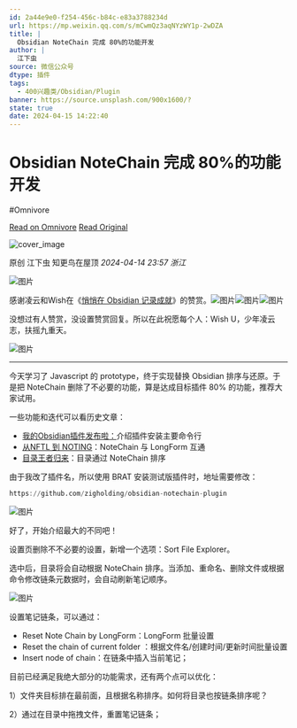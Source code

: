 ```yaml
---
id: 2a44e9e0-f254-456c-b84c-e83a3788234d
url: https://mp.weixin.qq.com/s/mCwmQz3aqNYzWY1p-2wDZA
title: |
  Obsidian NoteChain 完成 80%的功能开发
author: |
  江下虫
source: 微信公众号
dtype: 插件
tags:
  - 400兴趣类/Obsidian/Plugin
banner: https://source.unsplash.com/900x1600/?
state: true
date: 2024-04-15 14:22:40
---
```



# Obsidian NoteChain 完成 80%的功能开发
#Omnivore

[Read on Omnivore](https://omnivore.app/me/https-mp-weixin-qq-com-s-m-cwm-qz-3-aq-n-yz-wy-1-p-2-w-dza-18ee06bf78e)
[Read Original](https://mp.weixin.qq.com/s/mCwmQz3aqNYzWY1p-2wDZA)

![cover_image](https://proxy-prod.omnivore-image-cache.app/0x0,sg46FeLt_3T5ooRymxIkUUEdAxDoIGHnsox-EYuT--KU/https://mmbiz.qpic.cn/sz_mmbiz_jpg/hp9XO4U4Gj94gAAcMVyYbxib9lz4WbI8ZFNNaEA5QPYvlqwsUiaJNRhbjj9MwVibYgUUo5Q1cgTyjV9PHJCrhU1uQ/0?wx_fmt=jpeg) 

原创  江下虫  知更鸟在屋顶 _2024-04-14 23:57_ _浙江_ 

![图片](https://proxy-prod.omnivore-image-cache.app/0x0,sKImlUxvK5VSMKFvCsUx40RdHc-QO7ubxvllj7LiVAG8/https://mmbiz.qpic.cn/sz_mmbiz_png/hp9XO4U4Gj94gAAcMVyYbxib9lz4WbI8ZY3l2ZtMX9L1eqkPh3t4m2JwdArQeegC9StqWQvg86SM7V51wc9tJcA/640?wx_fmt=png&from=appmsg)

感谢凌云和Wish在《[悄悄在 Obsidian 记录成就](http://mp.weixin.qq.com/s?%5F%5Fbiz=MzI5MzMxMTU1OQ==&mid=2247485394&idx=1&sn=fae355b5ba7d37a5a46b0c656699a4d6&chksm=ec7542fadb02cbecd52943bfe14dad7dbf71bd4f02a6ae403d81dd53e55ea15fd572add4660a&scene=21#wechat%5Fredirect)》的赞赏。![图片](https://proxy-prod.omnivore-image-cache.app/0x0,sCOB_d8slZgrInM_CRQVZUjbZoKIZWuOVrIoLAVdHq9g/https://mmbiz.qpic.cn/sz_mmbiz_png/hp9XO4U4Gj94gAAcMVyYbxib9lz4WbI8ZWH3eZPwgXcGYyiarXqP9nicfbGQWYjV8t8ibOWqvB3h038uwlKYMONCYA/640?wx_fmt=png&from=appmsg)![图片](https://proxy-prod.omnivore-image-cache.app/0x0,sCOB_d8slZgrInM_CRQVZUjbZoKIZWuOVrIoLAVdHq9g/https://mmbiz.qpic.cn/sz_mmbiz_png/hp9XO4U4Gj94gAAcMVyYbxib9lz4WbI8ZWH3eZPwgXcGYyiarXqP9nicfbGQWYjV8t8ibOWqvB3h038uwlKYMONCYA/640?wx_fmt=png&from=appmsg)![图片](https://proxy-prod.omnivore-image-cache.app/0x0,sCOB_d8slZgrInM_CRQVZUjbZoKIZWuOVrIoLAVdHq9g/https://mmbiz.qpic.cn/sz_mmbiz_png/hp9XO4U4Gj94gAAcMVyYbxib9lz4WbI8ZWH3eZPwgXcGYyiarXqP9nicfbGQWYjV8t8ibOWqvB3h038uwlKYMONCYA/640?wx_fmt=png&from=appmsg)

没想过有人赞赏，没设置赞赏回复。所以在此祝愿每个人：Wish U，少年凌云志，扶摇九重天。

![图片](https://proxy-prod.omnivore-image-cache.app/0x0,shqK-yQCByaiRe5OsZmjnc5OrD8MlPuHQCQw1Z9Xwgsg/https://mmbiz.qpic.cn/sz_mmbiz_png/hp9XO4U4Gj94gAAcMVyYbxib9lz4WbI8Z3metbeOv0VLGDU0vGMzXGSSA9Hha3fNcHbkRH8moSE7CcHibYIGNktw/640?wx_fmt=png&from=appmsg)

---

今天学习了 Javascript 的 prototype，终于实现替换 Obsidian 排序与还原。于是把 NoteChain 删除了不必要的功能，算是达成目标插件 80% 的功能，推荐大家试用。  

一些功能和迭代可以看历史文章：  

* [我的Obsidian插件发布啦：](http://mp.weixin.qq.com/s?%5F%5Fbiz=MzI5MzMxMTU1OQ==&mid=2247485043&idx=1&sn=492718ce25a48e9764bd33e2a7b6197b&chksm=ec75435bdb02ca4dd1a6b819dfbcfefc49002f7df3cd327de572437cf3e91cfe456873559e54&scene=21#wechat%5Fredirect)介绍插件安装主要命令行
* [从NFTL 到 NOTING](http://mp.weixin.qq.com/s?%5F%5Fbiz=MzI5MzMxMTU1OQ==&mid=2247485241&idx=1&sn=3bfbcc65e09a97197f79ee818ecd3413&chksm=ec754211db02cb07b779c3ff43f1cd256070b64ff131bf0ec908da52ede6835dd56612dcd7de&scene=21#wechat%5Fredirect)：NoteChain 与 LongForm 互通
* [目录王者归来](http://mp.weixin.qq.com/s?%5F%5Fbiz=MzI5MzMxMTU1OQ==&mid=2247485327&idx=1&sn=afa11d3ba311b546812ca13f335a33f3&chksm=ec7542a7db02cbb1f535d46005c148454fe7424a94145fe06cae30690245e886d4dbbbc58b4c&scene=21#wechat%5Fredirect)：目录通过 NoteChain 排序

由于我改了插件名，所以使用 BRAT 安装测试版插件时，地址需要修改：  

```awk
https://github.com/zigholding/obsidian-notechain-plugin
```

![图片](https://proxy-prod.omnivore-image-cache.app/0x0,sJ0Jt5pzHzoPoXWKErRoGIvX7cVXudBcLiD09ZFyPJGE/https://mmbiz.qpic.cn/sz_mmbiz_png/hp9XO4U4Gj94gAAcMVyYbxib9lz4WbI8ZrKeD1icTCRt8kn9roQpJ6DN8BbTEEnBzMwfP9OnEt7gsgOPuukaeceQ/640?wx_fmt=png&from=appmsg)

好了，开始介绍最大的不同吧！  

设置页删除不不必要的设置，新增一个选项：Sort File Explorer。

选中后，目录将会自动根据 NoteChain 排序。当添加、重命名、删除文件或根据命令修改链条元数据时，会自动刷新笔记顺序。

![图片](https://proxy-prod.omnivore-image-cache.app/0x0,sx_0HCjCVqXfhTfBd4h7SEwgSbzt78jaryhV-venee_A/https://mmbiz.qpic.cn/sz_mmbiz_png/hp9XO4U4Gj94gAAcMVyYbxib9lz4WbI8ZftFoOr88zIVIaN9tSrzlyXKGGRvVtut9QGzbI5vR6okCHR3SM156Fw/640?wx_fmt=png&from=appmsg)

设置笔记链条，可以通过：

* Reset Note Chain by LongForm：LongForm 批量设置
* Reset the chain of current folder ：根据文件名/创建时间/更新时间批量设置
* Insert node of chain：在链条中插入当前笔记；

目前已经满足我绝大部分的功能需求，还有两个点可以优化：  

1）文件夹目标排在最前面，且根据名称排序。如何将目录也按链条排序呢？

2）通过在目录中拖拽文件，重置笔记链条；



